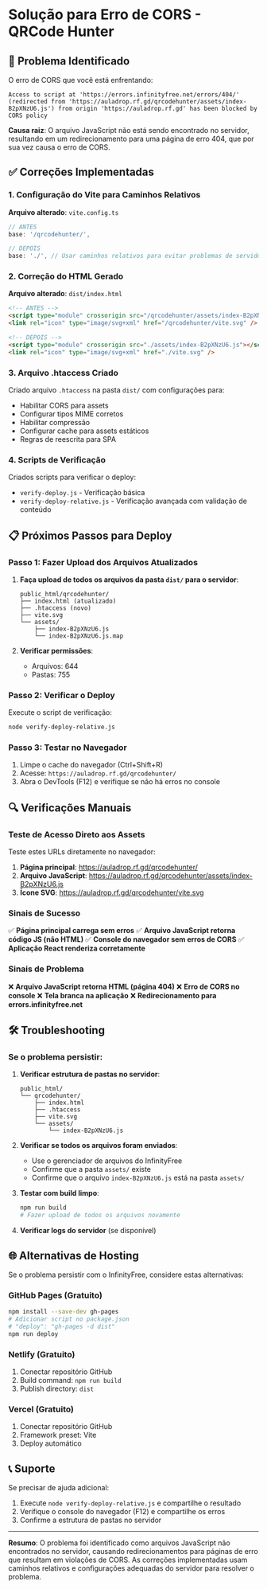 # Solução para Erro de CORS - QRCode Hunter

## 🚨 Problema Identificado

O erro de CORS que você está enfrentando:
```
Access to script at 'https://errors.infinityfree.net/errors/404/' (redirected from 'https://auladrop.rf.gd/qrcodehunter/assets/index-B2pXNzU6.js') from origin 'https://auladrop.rf.gd' has been blocked by CORS policy
```

**Causa raiz**: O arquivo JavaScript não está sendo encontrado no servidor, resultando em um redirecionamento para uma página de erro 404, que por sua vez causa o erro de CORS.

## ✅ Correções Implementadas

### 1. Configuração do Vite para Caminhos Relativos

**Arquivo alterado**: `vite.config.ts`
```typescript
// ANTES
base: '/qrcodehunter/',

// DEPOIS
base: './', // Usar caminhos relativos para evitar problemas de servidor
```

### 2. Correção do HTML Gerado

**Arquivo alterado**: `dist/index.html`
```html
<!-- ANTES -->
<script type="module" crossorigin src="/qrcodehunter/assets/index-B2pXNzU6.js"></script>
<link rel="icon" type="image/svg+xml" href="/qrcodehunter/vite.svg" />

<!-- DEPOIS -->
<script type="module" crossorigin src="./assets/index-B2pXNzU6.js"></script>
<link rel="icon" type="image/svg+xml" href="./vite.svg" />
```

### 3. Arquivo .htaccess Criado

Criado arquivo `.htaccess` na pasta `dist/` com configurações para:
- Habilitar CORS para assets
- Configurar tipos MIME corretos
- Habilitar compressão
- Configurar cache para assets estáticos
- Regras de reescrita para SPA

### 4. Scripts de Verificação

Criados scripts para verificar o deploy:
- `verify-deploy.js` - Verificação básica
- `verify-deploy-relative.js` - Verificação avançada com validação de conteúdo

## 📋 Próximos Passos para Deploy

### Passo 1: Fazer Upload dos Arquivos Atualizados

1. **Faça upload de todos os arquivos da pasta `dist/` para o servidor**:
   ```
   public_html/qrcodehunter/
   ├── index.html (atualizado)
   ├── .htaccess (novo)
   ├── vite.svg
   └── assets/
       ├── index-B2pXNzU6.js
       └── index-B2pXNzU6.js.map
   ```

2. **Verificar permissões**:
   - Arquivos: 644
   - Pastas: 755

### Passo 2: Verificar o Deploy

Execute o script de verificação:
```bash
node verify-deploy-relative.js
```

### Passo 3: Testar no Navegador

1. Limpe o cache do navegador (Ctrl+Shift+R)
2. Acesse: `https://auladrop.rf.gd/qrcodehunter/`
3. Abra o DevTools (F12) e verifique se não há erros no console

## 🔍 Verificações Manuais

### Teste de Acesso Direto aos Assets

Teste estes URLs diretamente no navegador:

1. **Página principal**: https://auladrop.rf.gd/qrcodehunter/
2. **Arquivo JavaScript**: https://auladrop.rf.gd/qrcodehunter/assets/index-B2pXNzU6.js
3. **Ícone SVG**: https://auladrop.rf.gd/qrcodehunter/vite.svg

### Sinais de Sucesso

✅ **Página principal carrega sem erros**
✅ **Arquivo JavaScript retorna código JS (não HTML)**
✅ **Console do navegador sem erros de CORS**
✅ **Aplicação React renderiza corretamente**

### Sinais de Problema

❌ **Arquivo JavaScript retorna HTML (página 404)**
❌ **Erro de CORS no console**
❌ **Tela branca na aplicação**
❌ **Redirecionamento para errors.infinityfree.net**

## 🛠️ Troubleshooting

### Se o problema persistir:

1. **Verificar estrutura de pastas no servidor**:
   ```
   public_html/
   └── qrcodehunter/
       ├── index.html
       ├── .htaccess
       ├── vite.svg
       └── assets/
           └── index-B2pXNzU6.js
   ```

2. **Verificar se todos os arquivos foram enviados**:
   - Use o gerenciador de arquivos do InfinityFree
   - Confirme que a pasta `assets/` existe
   - Confirme que o arquivo `index-B2pXNzU6.js` está na pasta `assets/`

3. **Testar com build limpo**:
   ```bash
   npm run build
   # Fazer upload de todos os arquivos novamente
   ```

4. **Verificar logs do servidor** (se disponível)

## 🌐 Alternativas de Hosting

Se o problema persistir com o InfinityFree, considere estas alternativas:

### GitHub Pages (Gratuito)
```bash
npm install --save-dev gh-pages
# Adicionar script no package.json
# "deploy": "gh-pages -d dist"
npm run deploy
```

### Netlify (Gratuito)
1. Conectar repositório GitHub
2. Build command: `npm run build`
3. Publish directory: `dist`

### Vercel (Gratuito)
1. Conectar repositório GitHub
2. Framework preset: Vite
3. Deploy automático

## 📞 Suporte

Se precisar de ajuda adicional:

1. Execute `node verify-deploy-relative.js` e compartilhe o resultado
2. Verifique o console do navegador (F12) e compartilhe os erros
3. Confirme a estrutura de pastas no servidor

---

**Resumo**: O problema foi identificado como arquivos JavaScript não encontrados no servidor, causando redirecionamentos para páginas de erro que resultam em violações de CORS. As correções implementadas usam caminhos relativos e configurações adequadas do servidor para resolver o problema.